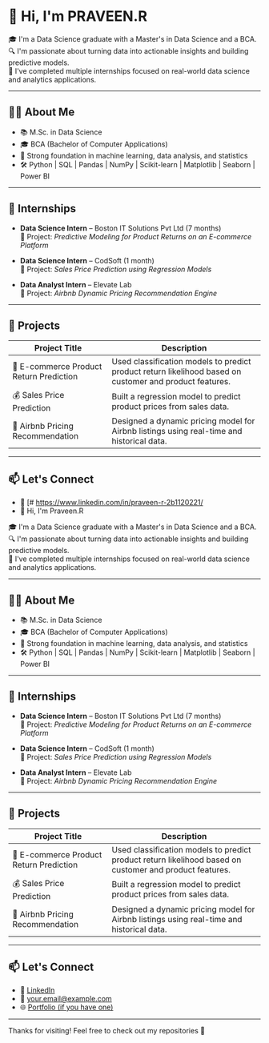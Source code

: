 # 👋 Hi, I'm PRAVEEN.R

🎓 I'm a Data Science graduate with a Master's in Data Science and a BCA.  
🔍 I'm passionate about turning data into actionable insights and building predictive models.  
💼 I've completed multiple internships focused on real-world data science and analytics applications.

---

## 🧑‍💻 About Me

- 📚 M.Sc. in Data Science  
- 🎓 BCA (Bachelor of Computer Applications)  
- 🧠 Strong foundation in machine learning, data analysis, and statistics  
- 🛠️ Python | SQL | Pandas | NumPy | Scikit-learn | Matplotlib | Seaborn | Power BI

---

## 💼 Internships

- **Data Science Intern** – Boston IT Solutions Pvt Ltd (7 months)  
  🔹 Project: *Predictive Modeling for Product Returns on an E-commerce Platform*

- **Data Science Intern** – CodSoft (1 month)  
  🔹 Project: *Sales Price Prediction using Regression Models*

- **Data Analyst Intern** – Elevate Lab  
  🔹 Project: *Airbnb Dynamic Pricing Recommendation Engine*

---

## 🚀 Projects

| Project Title | Description |
|---------------|-------------|
| 🛒 E-commerce Product Return Prediction | Used classification models to predict product return likelihood based on customer and product features. |
| 💰 Sales Price Prediction | Built a regression model to predict product prices from sales data. |
| 🏡 Airbnb Pricing Recommendation | Designed a dynamic pricing model for Airbnb listings using real-time and historical data. |

---

## 📫 Let's Connect

- 🔗 [# https://www.linkedin.com/in/praveen-r-2b1120221/
- 👋 Hi, I'm Praveen.R

🎓 I'm a Data Science graduate with a Master's in Data Science and a BCA.  
🔍 I'm passionate about turning data into actionable insights and building predictive models.  
💼 I've completed multiple internships focused on real-world data science and analytics applications.

---

## 🧑‍💻 About Me

- 📚 M.Sc. in Data Science  
- 🎓 BCA (Bachelor of Computer Applications)  
- 🧠 Strong foundation in machine learning, data analysis, and statistics  
- 🛠️ Python | SQL | Pandas | NumPy | Scikit-learn | Matplotlib | Seaborn | Power BI

---

## 💼 Internships

- **Data Science Intern** – Boston IT Solutions Pvt Ltd (7 months)  
  🔹 Project: *Predictive Modeling for Product Returns on an E-commerce Platform*

- **Data Science Intern** – CodSoft (1 month)  
  🔹 Project: *Sales Price Prediction using Regression Models*

- **Data Analyst Intern** – Elevate Lab  
  🔹 Project: *Airbnb Dynamic Pricing Recommendation Engine*

---

## 🚀 Projects

| Project Title | Description |
|---------------|-------------|
| 🛒 E-commerce Product Return Prediction | Used classification models to predict product return likelihood based on customer and product features. |
| 💰 Sales Price Prediction | Built a regression model to predict product prices from sales data. |
| 🏡 Airbnb Pricing Recommendation | Designed a dynamic pricing model for Airbnb listings using real-time and historical data. |

---

## 📫 Let's Connect

- 🔗 [LinkedIn](https://www.linkedin.com/in/your-profile)  
- 📧 your.email@example.com  
- 🌐 [Portfolio (if you have one)](https://yourportfolio.com)

---

Thanks for visiting! Feel free to check out my repositories 🚀

